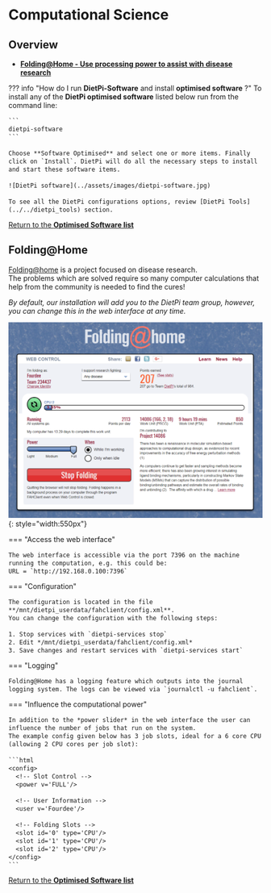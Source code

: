 # Computational Science

## Overview

- [**Folding@Home - Use processing power to assist with disease research**](#foldinghome)  

??? info "How do I run **DietPi-Software** and install **optimised software** ?"
    To install any of the **DietPi optimised software** listed below run from the command line:

    ```
    dietpi-software
    ```

    Choose **Software Optimised** and select one or more items. Finally click on `Install`. DietPi will do all the necessary steps to install and start these software items.

    ![DietPi software](../assets/images/dietpi-software.jpg)

    To see all the DietPi configurations options, review [DietPi Tools](../../dietpi_tools) section.

[Return to the **Optimised Software list**](../../dietpi_optimised_software)

## Folding@Home

[Folding@home](https://foldingathome.org/home/) is a project focused on disease research.  
The problems which are solved require so many computer calculations that help from the community is needed to find the cures!

*By default, our installation will add you to the DietPi team group, however, you can change this in the web interface at any time.*

![DietPi computational science software Folding@Home](../assets/images/dietpi-software-computationalscience-foldingathome.png){: style="width:550px"}

=== "Access the web interface"

    The web interface is accessible via the port 7396 on the machine running the computation, e.g. this could be:  
    URL = `http://192.168.0.100:7396`

=== "Configuration"

    The configuration is located in the file **/mnt/dietpi_userdata/fahclient/config.xml**.  
    You can change the configuration with the following steps:

    1. Stop services with `dietpi-services stop`
    2. Edit */mnt/dietpi_userdata/fahclient/config.xml*
    3. Save changes and restart services with `dietpi-services start`

=== "Logging"

    Folding@Home has a logging feature which outputs into the journal logging system. The logs can be viewed via `journalctl -u fahclient`.

=== "Influence the computational power"

    In addition to the *power slider* in the web interface the user can influence the number of jobs that run on the system.  
    The example config given below has 3 job slots, ideal for a 6 core CPU (allowing 2 CPU cores per job slot):

    ```html
    <config>
      <!-- Slot Control -->
      <power v='FULL'/>

      <!-- User Information -->
      <user v='Fourdee'/>

      <!-- Folding Slots -->
      <slot id='0' type='CPU'/>
      <slot id='1' type='CPU'/>
      <slot id='2' type='CPU'/>
    </config>
    ```

[Return to the **Optimised Software list**](../../dietpi_optimised_software)
